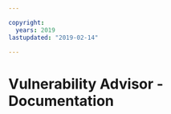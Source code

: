 ```yaml
---

copyright:
  years: 2019
lastupdated: "2019-02-14"

---
```



# Vulnerability Advisor - Documentation



